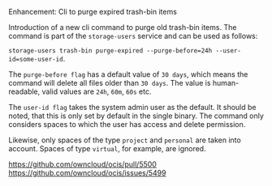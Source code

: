 Enhancement: Cli to purge expired trash-bin items

Introduction of a new cli command to purge old trash-bin items.
The command is part of the `storage-users` service and can be used as follows:

`storage-users trash-bin purge-expired --purge-before=24h --user-id=some-user-id`.

The `purge-before flag` has a default value of `30 days`, which means the command will delete all files older than `30 days`.
The value is human-readable, valid values are `24h`, `60m`, `60s` etc.

The `user-id flag` takes the system admin user as the default. It should be noted, that this is only set by default in the single binary.
The command only considers spaces to which the user has access and delete permission.

Likewise, only spaces of the type `project` and `personal` are taken into account.
Spaces of type `virtual`, for example, are ignored.

https://github.com/owncloud/ocis/pull/5500
https://github.com/owncloud/ocis/issues/5499
